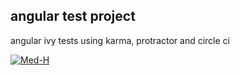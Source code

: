 ## angular test project

angular ivy tests using karma, protractor and circle ci

[![Med-H](https://img.shields.io/circleci/build/github/Med-H/angularTest)](https://app.circleci.com/pipelines/github/Med-H/angularTest/)
